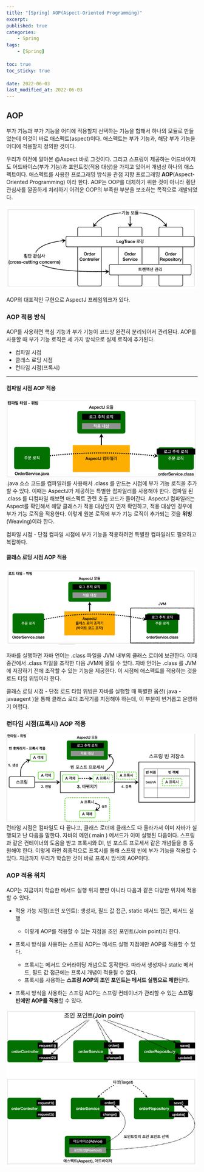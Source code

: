 ```yaml
---
title: "[Spring] AOP(Aspect-Oriented Programming)"
excerpt:
published: true
categories:
    - Spring
tags:
    - [Spring]

toc: true
toc_sticky: true

date: 2022-06-03
last_modified_at: 2022-06-03
---
```


## AOP

부가 기능과 부가 기능을 어디에 적용할지 선택하는 기능을 합해서 하나의 모듈로 만들었는데 이것이 바로 애스펙트(aspect)이다. 애스펙트는 부가 기능과, 해당 부가 기능을 어디에 적용할지 정의한 것이다.

우리가 이전에 알아본 @Aspect 바로 그것이다. 그리고 스프링이 제공하는 어드바이저도 어드바이스(부가 기능)과 포인트컷(적용 대상)을 가지고 있어서 개념상 하나의 애스펙트이다.
애스펙트를 사용한 프로그래밍 방식을 관점 지향 프로그래밍 **AOP**(Aspect-Oriented Programming) 이라 한다.
AOP는 OOP를 대체하기 위한 것이 아니라 횡단 관심사를 깔끔하게 처리하기 어려운 OOP의 부족한 부분을 보조하는 목적으로 개발되었다.

![aop](../../images/aop.PNG)

AOP의 대표적인 구현으로 AspectJ 프레임워크가 있다.

### AOP 적용 방식

AOP를 사용하면 핵심 기능과 부가 기능이 코드상 완전히 분리되어서 관리된다.
AOP를 사용할 때 부가 기능 로직은 세 가지 방식으로 실제 로직에 추가된다.

-   컴파일 시점
-   클래스 로딩 시점
-   런타임 시점(프록시)

<hr>

#### 컴파일 시점 AOP 적용

![aop1](../../images/aop1.PNG)
.java 소스 코드를 컴파일러를 사용해서 .class 를 만드는 시점에 부가 기능 로직을 추가할 수 있다. 이때는 AspectJ가 제공하는 특별한 컴파일러를 사용해야 한다. 컴파일 된 .class 를 디컴파일 해보면 애스펙트 관련 호출 코드가 들어간다.
AspectJ 컴파일러는 Aspect를 확인해서 해당 클래스가 적용 대상인지 먼저 확인하고, 적용 대상인 경우에 부가 기능 로직을 적용한다.
이렇게 원본 로직에 부가 기능 로직이 추가되는 것을 **위빙**(Weaving)이라 한다.

컴파일 시점 - 단점
컴파일 시점에 부가 기능을 적용하려면 특별한 컴파일러도 필요하고 복잡하다.

#### 클래스 로딩 시점 AOP 적용

![aop2](../../images/aop2.PNG)

자바를 실행하면 자바 언어는 .class 파일을 JVM 내부의 클래스 로더에 보관한다. 이때 중간에서 .class 파일을 조작한 다음 JVM에 올릴 수 있다. 자바 언어는 .class 를 JVM에 저장하기 전에 조작할 수 있는 기능을 제공한다. 이 시점에 애스펙트를 적용하는 것을 로드 타임 위빙이라 한다.

클래스 로딩 시점 - 단점
로드 타임 위빙은 자바를 실행할 때 특별한 옵션( java -javaagent )을 통해 클래스 로더 조작기를 지정해야 하는데, 이 부분이 번거롭고 운영하기 어렵다.

### 런타임 시점(프록시) AOP 적용

![aop3](../../images/aop3.PNG)
런타임 시점은 컴파일도 다 끝나고, 클래스 로더에 클래스도 다 올라가서 이미 자바가 실행되고 난 다음을 말한다. 자바의 메인( main ) 메서드가 이미 실행된 다음이다.
스프링과 같은 컨테이너의 도움을 받고 프록시와 DI, 빈 포스트 프로세서 같은
개념들을 총 동원해야 한다. 이렇게 하면 최종적으로 프록시를 통해 스프링 빈에 부가 기능을 적용할 수 있다. 지금까지 우리가 학습한 것이 바로 프록시 방식의 AOP이다.

### AOP 적용 위치

AOP는 지금까지 학습한 메서드 실행 위치 뿐만 아니라 다음과 같은 다양한 위치에 적용할 수 있다.

-   적용 가능 지점(조인 포인트): 생성자, 필드 값 접근, static 메서드 접근, 메서드 실행

    -   이렇게 AOP를 적용할 수 있는 지점을 조인 포인트(Join point)라 한다.

-   프록시 방식을 사용하는 스프링 AOP는 메서드 실행 지점에만 AOP를 적용할 수 있다.
    -   프록시는 메서드 오버라이딩 개념으로 동작한다. 따라서 생성자나 static 메서드, 필드 값 접근에는 프록시 개념이 적용될 수 없다.
    -   프록시를 사용하는 **스프링 AOP의 조인 포인트는 메서드 실행으로 제한**된다.
-   프록시 방식을 사용하는 스프링 AOP는 스프링 컨테이너가 관리할 수 있는 **스프링 빈에만 AOP를 적용**할 수 있다.

![aop4](../../images/aop4.PNG)

  <script src="https://utteranc.es/client.js"
          repo="chojs23/comments"
          issue-term="pathname"
          theme="github-light"
          crossorigin="anonymous"
          async>
  </script>
